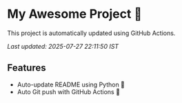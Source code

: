 # My Awesome Project 🚀

This project is automatically updated using GitHub Actions.

_Last updated: 2025-07-27 22:11:50 IST_

## Features
- Auto-update README using Python 🐍
- Auto Git push with GitHub Actions 🤖
